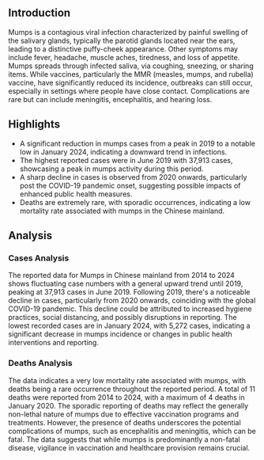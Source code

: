 ## Introduction

Mumps is a contagious viral infection characterized by painful swelling of the salivary glands, typically the parotid glands located near the ears, leading to a distinctive puffy-cheek appearance. Other symptoms may include fever, headache, muscle aches, tiredness, and loss of appetite. Mumps spreads through infected saliva, via coughing, sneezing, or sharing items. While vaccines, particularly the MMR (measles, mumps, and rubella) vaccine, have significantly reduced its incidence, outbreaks can still occur, especially in settings where people have close contact. Complications are rare but can include meningitis, encephalitis, and hearing loss.

## Highlights

- A significant reduction in mumps cases from a peak in 2019 to a notable low in January 2024, indicating a downward trend in infections. <br/>
- The highest reported cases were in June 2019 with 37,913 cases, showcasing a peak in mumps activity during this period. <br/>
- A sharp decline in cases is observed from 2020 onwards, particularly post the COVID-19 pandemic onset, suggesting possible impacts of enhanced public health measures. <br/>
- Deaths are extremely rare, with sporadic occurrences, indicating a low mortality rate associated with mumps in the Chinese mainland.

## Analysis

### Cases Analysis
The reported data for Mumps in Chinese mainland from 2014 to 2024 shows fluctuating case numbers with a general upward trend until 2019, peaking at 37,913 cases in June 2019. Following 2019, there's a noticeable decline in cases, particularly from 2020 onwards, coinciding with the global COVID-19 pandemic. This decline could be attributed to increased hygiene practices, social distancing, and possibly disruptions in reporting. The lowest recorded cases are in January 2024, with 5,272 cases, indicating a significant decrease in mumps incidence or changes in public health interventions and reporting.

### Deaths Analysis
The data indicates a very low mortality rate associated with mumps, with deaths being a rare occurrence throughout the reported period. A total of 11 deaths were reported from 2014 to 2024, with a maximum of 4 deaths in January 2020. The sporadic reporting of deaths may reflect the generally non-lethal nature of mumps due to effective vaccination programs and treatments. However, the presence of deaths underscores the potential complications of mumps, such as encephalitis and meningitis, which can be fatal. The data suggests that while mumps is predominantly a non-fatal disease, vigilance in vaccination and healthcare provision remains crucial.
